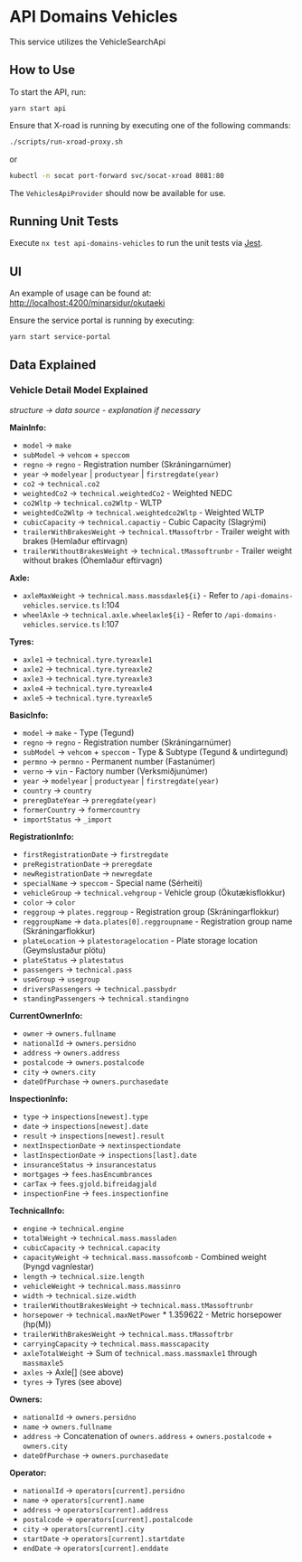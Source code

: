 # API Domains Vehicles

This service utilizes the VehicleSearchApi

## How to Use

To start the API, run:
```shell
yarn start api
```

Ensure that X-road is running by executing one of the following commands:

```bash
./scripts/run-xroad-proxy.sh
```

or

```bash
kubectl -n socat port-forward svc/socat-xroad 8081:80
```

The `VehiclesApiProvider` should now be available for use.

## Running Unit Tests

Execute `nx test api-domains-vehicles` to run the unit tests via [Jest](https://jestjs.io).

## UI

An example of usage can be found at: <http://localhost:4200/minarsidur/okutaeki>

Ensure the service portal is running by executing:
```shell
yarn start service-portal
```

## Data Explained

### Vehicle Detail Model Explained

_structure -> data source - explanation if necessary_

**MainInfo:**

- `model` -> `make`
- `subModel` -> `vehcom` + `speccom`
- `regno` -> `regno` - Registration number (Skráningarnúmer)
- `year` -> `modelyear` | `productyear` | `firstregdate(year)`
- `co2` -> `technical.co2`
- `weightedCo2` -> `technical.weightedCo2` - Weighted NEDC
- `co2Wltp` -> `technical.co2Wltp` - WLTP
- `weightedCo2Wltp` -> `technical.weightedco2Wltp` - Weighted WLTP
- `cubicCapacity` -> `technical.capactiy` - Cubic Capacity (Slagrými)
- `trailerWithBrakesWeight` -> `technical.tMassoftrbr` - Trailer weight with brakes (Hemlaður eftirvagn)
- `trailerWithoutBrakesWeight` -> `technical.tMassoftrunbr` - Trailer weight without brakes (Óhemlaður eftirvagn)

**Axle:**

- `axleMaxWeight` -> `technical.mass.massdaxle${i}` - Refer to `/api-domains-vehicles.service.ts` l:104
- `wheelAxle` -> `technical.axle.wheelaxle${i}` - Refer to `/api-domains-vehicles.service.ts` l:107

**Tyres:**

- `axle1` -> `technical.tyre.tyreaxle1`
- `axle2` -> `technical.tyre.tyreaxle2`
- `axle3` -> `technical.tyre.tyreaxle3`
- `axle4` -> `technical.tyre.tyreaxle4`
- `axle5` -> `technical.tyre.tyreaxle5`

**BasicInfo:**

- `model` -> `make` - Type (Tegund)
- `regno` -> `regno` - Registration number (Skráningarnúmer)
- `subModel` -> `vehcom` + `speccom` - Type & Subtype (Tegund & undirtegund)
- `permno` -> `permno` - Permanent number (Fastanúmer)
- `verno` -> `vin` - Factory number (Verksmiðjunúmer)
- `year` -> `modelyear` | `productyear` | `firstregdate(year)`
- `country` -> `country`
- `preregDateYear` -> `preregdate(year)`
- `formerCountry` -> `formercountry`
- `importStatus` -> `_import`

**RegistrationInfo:**

- `firstRegistrationDate` -> `firstregdate`
- `preRegistrationDate` -> `preregdate`
- `newRegistrationDate` -> `newregdate`
- `specialName` -> `speccom` - Special name (Sérheiti)
- `vehicleGroup` -> `technical.vehgroup` - Vehicle group (Ökutækisflokkur)
- `color` -> `color`
- `reggroup` -> `plates.reggroup` - Registration group (Skráningarflokkur)
- `reggroupName` -> `data.plates[0].reggroupname` - Registration group name (Skráningarflokkur)
- `plateLocation` -> `platestoragelocation` - Plate storage location (Geymslustaður plötu)
- `plateStatus` -> `platestatus`
- `passengers` -> `technical.pass`
- `useGroup` -> `usegroup`
- `driversPassengers` -> `technical.passbydr`
- `standingPassengers` -> `technical.standingno`

**CurrentOwnerInfo:**

- `owner` -> `owners.fullname`
- `nationalId` -> `owners.persidno`
- `address` -> `owners.address`
- `postalcode` -> `owners.postalcode`
- `city` -> `owners.city`
- `dateOfPurchase` -> `owners.purchasedate`

**InspectionInfo:**

- `type` -> `inspections[newest].type`
- `date` -> `inspections[newest].date`
- `result` -> `inspections[newest].result`
- `nextInspectionDate` -> `nextinspectiondate`
- `lastInspectionDate` -> `inspections[last].date`
- `insuranceStatus` -> `insurancestatus`
- `mortgages` -> `fees.hasEncumbrances`
- `carTax` -> `fees.gjold.bifreidagjald`
- `inspectionFine` -> `fees.inspectionfine`

**TechnicalInfo:**

- `engine` -> `technical.engine`
- `totalWeight` -> `technical.mass.massladen`
- `cubicCapacity` -> `technical.capacity`
- `capacityWeight` -> `technical.mass.massofcomb` - Combined weight (Þyngd vagnlestar)
- `length` -> `technical.size.length`
- `vehicleWeight` -> `technical.mass.massinro`
- `width` -> `technical.size.width`
- `trailerWithoutBrakesWeight` -> `technical.mass.tMassoftrunbr`
- `horsepower` -> `technical.maxNetPower` * 1.359622 - Metric horsepower (hp(M))
- `trailerWithBrakesWeight` -> `technical.mass.tMassoftrbr`
- `carryingCapacity` -> `technical.mass.masscapacity`
- `axleTotalWeight` -> Sum of `technical.mass.massmaxle1` through `massmaxle5`
- `axles` -> Axle[] (see above)
- `tyres` -> Tyres (see above)

**Owners:**

- `nationalId` -> `owners.persidno`
- `name` -> `owners.fullname`
- `address` -> Concatenation of `owners.address` + `owners.postalcode` + `owners.city`
- `dateOfPurchase` -> `owners.purchasedate`

**Operator:**

- `nationalId` -> `operators[current].persidno`
- `name` -> `operators[current].name`
- `address` -> `operators[current].address`
- `postalcode` -> `operators[current].postalcode`
- `city` -> `operators[current].city`
- `startDate` -> `operators[current].startdate`
- `endDate` -> `operators[current].enddate`